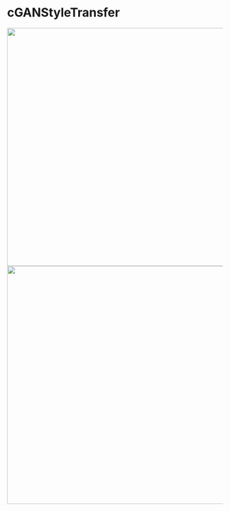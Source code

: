 # cGANStyleTransfer


<!--img src="https://github.com/IcaHuang/cGANStyleTransfer/blob/main/%E4%B8%8A256_%E4%B8%8B512_0.gif?raw=true" width="486" height="417" align="middle" /-->

<img src="https://github.com/IcaHuang/cGANStyleTransfer/blob/main/%E4%B8%8A256_%E4%B8%8B512_0.gif?raw=true" width="649" height="556" align="middle" />

<!--img src="https://github.com/IcaHuang/cGANStyleTransfer/blob/main/%E4%B8%8A256_%E4%B8%8B512_0.gif?raw=true" width="973" height="834" align="middle" /-->

<img src="https://github.com/IcaHuang/cGANStyleTransfer/blob/main/%E4%B8%8A256_%E4%B8%8B512_1.gif?raw=true" width="649" height="556" align="middle" />

